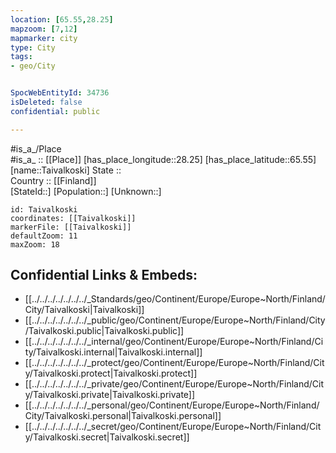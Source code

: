 ```yaml
---
location: [65.55,28.25] 
mapzoom: [7,12] 
mapmarker: city 
type: City
tags:
- geo/City


SpocWebEntityId: 34736
isDeleted: false
confidential: public

---
```

#is_a_/Place  
#is_a_ :: [[Place]] 
[has_place_longitude::28.25] 
[has_place_latitude::65.55] 
[name::Taivalkoski] 
State ::  
Country :: [[Finland]]  
[StateId::] 
[Population::] 
[Unknown::] 


```leaflet
id: Taivalkoski
coordinates: [[Taivalkoski]] 
markerFile: [[Taivalkoski]] 
defaultZoom: 11 
maxZoom: 18
```


## Confidential Links & Embeds: 
- [[../../../../../../../_Standards/geo/Continent/Europe/Europe~North/Finland/City/Taivalkoski|Taivalkoski]] 
- [[../../../../../../../_public/geo/Continent/Europe/Europe~North/Finland/City/Taivalkoski.public|Taivalkoski.public]] 
- [[../../../../../../../_internal/geo/Continent/Europe/Europe~North/Finland/City/Taivalkoski.internal|Taivalkoski.internal]] 
- [[../../../../../../../_protect/geo/Continent/Europe/Europe~North/Finland/City/Taivalkoski.protect|Taivalkoski.protect]] 
- [[../../../../../../../_private/geo/Continent/Europe/Europe~North/Finland/City/Taivalkoski.private|Taivalkoski.private]] 
- [[../../../../../../../_personal/geo/Continent/Europe/Europe~North/Finland/City/Taivalkoski.personal|Taivalkoski.personal]] 
- [[../../../../../../../_secret/geo/Continent/Europe/Europe~North/Finland/City/Taivalkoski.secret|Taivalkoski.secret]] 
